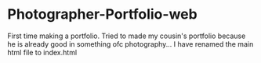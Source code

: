 # Photographer-Portfolio-web
First time making a portfolio. Tried to made my cousin's portfolio because he is already good in something ofc photography...
I have renamed the main html file to index.html
